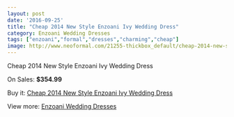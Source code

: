 ```yaml
---
layout: post
date: '2016-09-25'
title: "Cheap 2014 New Style Enzoani Ivy Wedding Dress"
category: Enzoani Wedding Dresses
tags: ["enzoani","formal","dresses","charming","cheap"]
image: http://www.neoformal.com/21255-thickbox_default/cheap-2014-new-style-enzoani-ivy-wedding-dress.jpg
---
```

Cheap 2014 New Style Enzoani Ivy Wedding Dress

On Sales: **$354.99**
<a href="https://www.neoformal.com/en/enzoani-wedding-dresses-2014/6875-cheap-2014-new-style-enzoani-ivy-wedding-dress.html"><amp-img layout="responsive" width="600" height="600" src="//www.neoformal.com/21255-thickbox_default/cheap-2014-new-style-enzoani-ivy-wedding-dress.jpg" alt="Cheap 2014 New Style Enzoani Ivy Wedding Dress 0" /></a>
<a href="https://www.neoformal.com/en/enzoani-wedding-dresses-2014/6875-cheap-2014-new-style-enzoani-ivy-wedding-dress.html"><amp-img layout="responsive" width="600" height="600" src="//www.neoformal.com/21256-thickbox_default/cheap-2014-new-style-enzoani-ivy-wedding-dress.jpg" alt="Cheap 2014 New Style Enzoani Ivy Wedding Dress 1" /></a>
<a href="https://www.neoformal.com/en/enzoani-wedding-dresses-2014/6875-cheap-2014-new-style-enzoani-ivy-wedding-dress.html"><amp-img layout="responsive" width="600" height="600" src="//www.neoformal.com/21257-thickbox_default/cheap-2014-new-style-enzoani-ivy-wedding-dress.jpg" alt="Cheap 2014 New Style Enzoani Ivy Wedding Dress 2" /></a>
<a href="https://www.neoformal.com/en/enzoani-wedding-dresses-2014/6875-cheap-2014-new-style-enzoani-ivy-wedding-dress.html"><amp-img layout="responsive" width="600" height="600" src="//www.neoformal.com/21258-thickbox_default/cheap-2014-new-style-enzoani-ivy-wedding-dress.jpg" alt="Cheap 2014 New Style Enzoani Ivy Wedding Dress 3" /></a>
<a href="https://www.neoformal.com/en/enzoani-wedding-dresses-2014/6875-cheap-2014-new-style-enzoani-ivy-wedding-dress.html"><amp-img layout="responsive" width="600" height="600" src="//www.neoformal.com/21259-thickbox_default/cheap-2014-new-style-enzoani-ivy-wedding-dress.jpg" alt="Cheap 2014 New Style Enzoani Ivy Wedding Dress 4" /></a>

Buy it: [Cheap 2014 New Style Enzoani Ivy Wedding Dress](https://www.neoformal.com/en/enzoani-wedding-dresses-2014/6875-cheap-2014-new-style-enzoani-ivy-wedding-dress.html "Cheap 2014 New Style Enzoani Ivy Wedding Dress")

View more: [Enzoani Wedding Dresses](https://www.neoformal.com/en/102-enzoani-wedding-dresses-2014 "Enzoani Wedding Dresses")